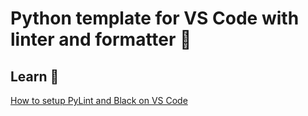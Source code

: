 # Python template for VS Code with linter and formatter 🐍

## Learn 🍿
[How to setup PyLint and Black on VS Code](https://www.youtube.com/watch?v=Hk8S9z2gS-E)
